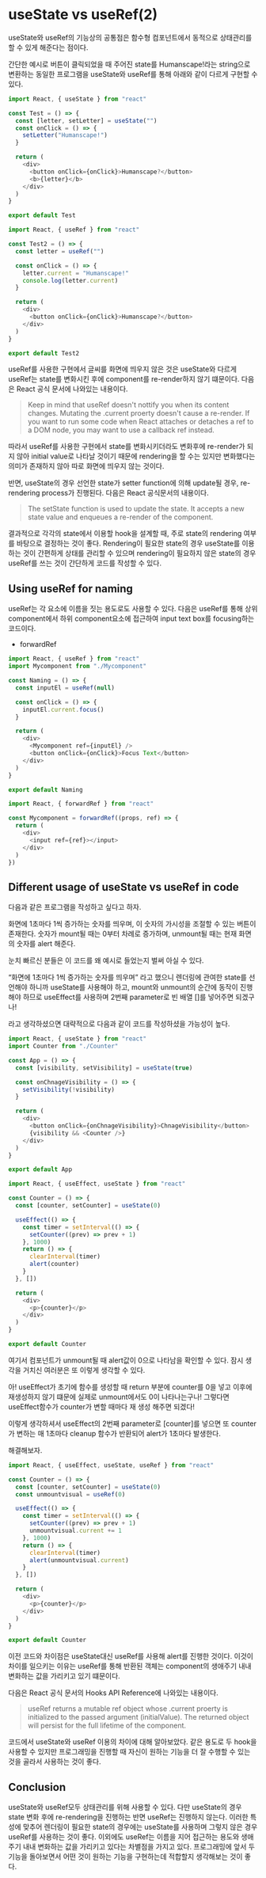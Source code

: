 # useState vs useRef(2)

useState와 useRef의 기능상의 공통점은 함수형 컴포넌트에서 동적으로 상태관리를 할 수 있게 해준다는 점이다.

간단한 예시로 버튼이 클릭되었을 때 주어진 state를 Humanscape!라는 string으로 변환하는 동일한 프로그램을 useState와 useRef를 통해 아래와 같이 다르게 구현할 수 있다.

```js
import React, { useState } from "react"

const Test = () => {
  const [letter, setLetter] = useState("")
  const onClick = () => {
    setLetter("Humanscape!")
  }

  return (
    <div>
      <button onClick={onClick}>Humanscape?</button>
      <b>{letter}</b>
    </div>
  )
}

export default Test
```

```js
import React, { useRef } from "react"

const Test2 = () => {
  const letter = useRef("")

  const onClick = () => {
    letter.current = "Humanscape!"
    console.log(letter.current)
  }

  return (
    <div>
      <button onClick={onClick}>Humanscape?</button>
    </div>
  )
}

export default Test2
```

useRef를 사용한 구현에서 글씨를 화면에 띄우지 않은 것은 useState와 다르게 useRef는 state를 변화시킨 후에 component를 re-render하지 않기 떄문이다.
다음은 React 공식 문서에 나와있는 내용이다.

> Keep in mind that useRef doesn't nottify you when its content changes. Mutating the .current proerty doesn't cause a re-render. If you want to run some code when React attaches or detaches a ref to a DOM node, you may want to use a callback ref instead.

따라서 useRef를 사용한 구현에서 state를 변화시키더라도 변화후에 re-render가 되지 않아 initial value로 나타날 것이기 때문에 rendering을 할 수는 있지만 변화했다는 의미가 존재하지 않아 따로 화면에 띄우지 않는 것이다.

반면, useState의 경우 선언한 state가 setter function에 의해 update될 경우, re-rendering process가 진행된다.
다음은 React 공식문서의 내용이다.

> The setState function is used to update the state. It accepts a new state value and enqueues a re-render of the component.

결과적으로 각각의 state에서 이용할 hook을 설계할 때, 주로 state의 rendering 여부를 바탕으로 결정하는 것이 좋다. Rendering이 필요한 state의 경우 useState를 이용하는 것이 간편하게 상태를 관리할 수 있으며 rendering이 필요하지 않은 state의 경우 useRef를 쓰는 것이 간단하게 코드를 작성할 수 있다.

## Using useRef for naming

useRef는 각 요소에 이름을 짓는 용도로도 사용할 수 있다. 다음은 useRef를 통해 상위 component에서 하위 component요소에 접근하여 input text box를 focusing하는 코드이다.

- forwardRef

```js
import React, { useRef } from "react"
import Mycomponent from "./Mycomponent"

const Naming = () => {
  const inputEl = useRef(null)

  const onClick = () => {
    inputEl.current.focus()
  }

  return (
    <div>
      <Mycomponent ref={inputEl} />
      <button onClick={onClick}>Focus Text</button>
    </div>
  )
}

export default Naming
```

```js
import React, { forwardRef } from "react"

const Mycomponent = forwardRef((props, ref) => {
  return (
    <div>
      <input ref={ref}></input>
    </div>
  )
})
```

## Different usage of useState vs useRef in code

다음과 같은 프로그램을 작성하고 싶다고 하자.

화면에 1초마다 1씩 증가하는 숫자를 띄우며, 이 숫자의 가시성을 조절할 수 있는 버튼이 존재한다. 숫자가 mount될 때는 0부터 차례로 증가하며, unmount될 때는 현재 화면의 숫자를 alert 해준다.

눈치 빠르신 분들은 이 코드를 왜 예시로 들었는지 벌써 아실 수 있다.

“화면에 1초마다 1씩 증가하는 숫자를 띄우며” 라고 했으니 렌더링에 관여한 state를 선언해야 하니까 useState를 사용해야 하고, mount와 unmount의 순간에 동작이 진행해야 하므로 useEffect를 사용하며 2번째 parameter로 빈 배열 []를 넣어주면 되겠구나!

라고 생각하셨으면 대략적으로 다음과 같이 코드를 작성하셨을 가능성이 높다.

```js
import React, { useState } from "react"
import Counter from "./Counter"

const App = () => {
  const [visibility, setVisibility] = useState(true)

  const onChnageVisibility = () => {
    setVisibility(!visibility)
  }

  return (
    <div>
      <button onClick={onChnageVisibility}>ChnageVisibility</button>
      {visibility && <Counter />}
    </div>
  )
}

export default App
```

```js
import React, { useEffect, useState } from "react"

const Counter = () => {
  const [counter, setCounter] = useState(0)

  useEffect(() => {
    const timer = setInterval(() => {
      setCounter((prev) => prev + 1)
    }, 1000)
    return () => {
      clearInterval(timer)
      alert(counter)
    }
  }, [])

  return (
    <div>
      <p>{counter}</p>
    </div>
  )
}

export default Counter
```

여기서 컴포넌트가 unmount될 때 alert값이 0으로 나타남을 확인할 수 있다.
잠시 생각을 거치신 여러분은 또 이렇게 생각할 수 있다.

아! useEffect가 초기에 함수를 생성할 때 return 부분에 counter를 0을 넣고 이후에 재생성하지 않기 떄문에 실제로 unmount에서도 0이 나타나는구나! 그렇다면 useEffect함수가 counter가 변할 때마다 재 생성 해주면 되겠다!

이렇게 생각하셔서 useEffect의 2번째 parameter로 [counter]를 넣으면 또 counter가 변하는 매 1초마다 cleanup 함수가 반환되어 alert가 1초마다 발생한다.

해결해보자.

```js
import React, { useEffect, useState, useRef } from "react"

const Counter = () => {
  const [counter, setCounter] = useState(0)
  const unmountvisual = useRef(0)

  useEffect(() => {
    const timer = setInterval(() => {
      setCounter((prev) => prev + 1)
      unmountvisual.current += 1
    }, 1000)
    return () => {
      clearInterval(timer)
      alert(unmountvisual.current)
    }
  }, [])

  return (
    <div>
      <p>{counter}</p>
    </div>
  )
}

export default Counter
```

이전 코드와 차이점은 useState대신 useRef를 사용해 alert를 진행한 것이다. 이것이 차이를 일으키는 이유는 useRef를 통해 반환된 객체는 component의 생애주기 내내 변화하는 값을 가리키고 있기 떄문이다.

다음은 React 공식 문서의 Hooks API Reference에 나와있는 내용이다.

> useRef returns a mutable ref object whose .current proerty is initialized to the passed argument (initialValue). The returned object will persist for the full lifetime of the component.

코드에서 useState와 useRef 이용의 차이에 대해 알아보았다. 같은 용도로 두 hook을 사용할 수 있지만 프로그래밍을 진행할 때 자신이 원하는 기능을 더 잘 수행할 수 있는 것을 골라서 사용하는 것이 좋다.

## Conclusion

useState와 useRef모두 상태관리를 위해 사용할 수 있다. 다만 useState의 경우 state 변화 후에 re-rendering을 진행하는 반면 useRef는 진행하지 않는다. 이러한 특성에 맞추어 렌더링이 필요한 state의 경우에는 useState를 사용하며 그렇지 않은 경우 useRef를 사용하는 것이 좋다. 이외에도 useRef는 이름을 지어 접근하는 용도와 생애주기 내내 변화하는 값을 가리키고 있다는 차별점을 가지고 있다. 프로그래밍에 앞서 두 기능을 돌아보면서 어떤 것이 원하는 기능을 구현하는데 적합할지 생각해보는 것이 좋다.
